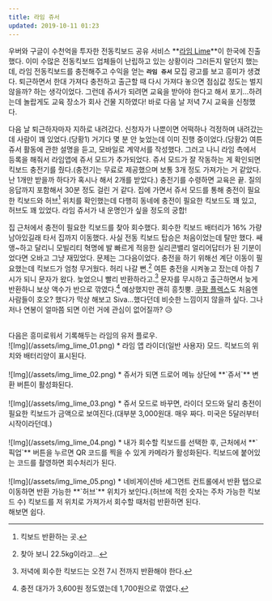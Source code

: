 ```yaml
---
title: 라임 쥬서
updated: 2019-10-11 01:23
---
```


우버와 구글이 수천억을 투자한 전동킥보드 공유 서비스 **[라임 Lime](https://www.li.me/ko-kr/hompeiji)**이 한국에 진출했다. 이미 수많은 전동킥보드 업체들이 난립하고 있는 상황이라 그러든지 말던지 했는데, 라임 전동킥보드를 충전해주고 수익을 얻는 **`라임 쥬서`** 모집 광고를 보고 흥미가 생겼다. 퇴근하면서 한대 가져다 충전하고 출근할 때 다시 가져다 놓으면 점심값 정도는 벌지 않을까? 하는 생각이었다. 그런데 쥬서가 되려면 교육을 받아야 한다고 해서 포기…하려는데 놀랍게도 교육 장소가 회사 건물 지하였다! 바로 다음 날 저녁 7시 교육을 신청했다.

다음 날 퇴근하자마자 지하로 내려갔다. 신청자가 나뿐이면 어떡하나 걱정하며 내려갔는데 사람이 꽤 있었다.(당황1) 거기다 몇 분 안 늦었는데 이미 진행 중이었다.(당황2) 여튼 쥬서 활동에 관한 설명을 듣고, 모바일로 계약서를 작성했다. 그러고 나니 라임 측에서 등록을 해줘서 라임앱에 쥬서 모드가 추가되었다. 쥬서 모드가 잘 작동하는 게 확인되면 킥보드 충전기를 줬다.(충전기는 무료로 제공했으며 보통 3개 정도 가져가는 거 같았다. 난 1개만 받을까 하다가 혹시나 해서 2개를 받았다.) 충전기를 수령하면 교육은 끝. 질의응답까지 포함해서 30분 정도 걸린 거 같다. 집에 가면서 쥬서 모드를 통해 충전이 필요한 킥보드와 허브[^1] 위치를 확인했는데 다행히 동네에 충전이 필요한 킥보드도 꽤 있고, 허브도 꽤 있었다. 라임 쥬서가 내 운명인가 싶을 정도의 궁합!

집 근처에서 충전이 필요한 킥보드를 찾아 회수했다. 회수한 킥보드 배터리가 16% 가량 남아있길래 타서 집까지 이동했다. 사실 전동 킥보드 탑승은 처음이었는데 탈만 했다. 쌔앵~하고 달리니 모빌리티 혁명에 발 빠르게 적응한 실리콘밸리 얼리어답터가 된 기분이었다면 오바고 그냥 재밌었다. 문제는 그다음이었다. 충전을 하기 위해선 계단 이동이 필요했는데 킥보드가 엄청 무거웠다. 허리 나갈 뻔.[^2] 여튼 충전을 시켜놓고 잤는데 아침 7시가 되니 문자가 왔다. 늦었으니 빨리 반환하라고.[^3] 문자를 무시하고 출근하면서 늦게 반환하니 보상 액수가 반으로 깎였다.[^4] 예상했지만 괜히 흥칫뿡. [쿠팡 플렉스](https://www.li.me/ko-kr/hompeiji)도 처음엔 사람들이 호오? 했다가 막상 해보고 Siva...했다던데 비슷한 느낌이지 않을까 싶다.
그나저나 연봉이 얼마쯤 되면 이런 거에 관심이 없어질까? 😥

<br>
다음은 흥미로워서 기록해두는 라임의 유저 플로우.

<br>
![Img](/assets/img_lime_01.png)
* 라임 앱 라이더(일반 사용자) 모드. 킥보드의 위치와 배터리양이 표시된다.

<br>
<br>
![Img](/assets/img_lime_02.png)
* 쥬서가 되면 드로어 메뉴 상단에 **`쥬서`** 변환 버튼이 활성화된다.

<br>
<br>
![Img](/assets/img_lime_03.png)
* 쥬서 모드로 바꾸면, 라이더 모드와 달리 충전이 필요한 킥보드가 금액으로 보여진다.(대부분 3,000원대. 매우 짜다. 미국은 5달러부터 시작이라던데.)

<br>
<br>
![Img](/assets/img_lime_04.png)
* 내가 회수할 킥보드를 선택한 후, 근처에서 **`픽업`** 버튼을 누르면 QR 코드를 찍을 수 있게 카메라가 활성화된다. 킥보드에 붙어있는 코드를 촬영하면 회수처리가 된다.

<br>
<br>
![Img](/assets/img_lime_05.png)
* 네비게이션바 세그먼트 컨트롤에서 반환 탭으로 이동하면 반환 가능한 **`허브`** 위치가 보인다.(허브에 적힌 숫자는 주차 가능한 킥보드 수) 킥보드를 저 위치로 가져가서 회수할 때처럼 반환하면 된다.
<br>해보면 쉽다.

<br>

[^1]: 킥보드 반환하는 곳.
[^2]: 찾아 보니 22.5kg이라고…
[^3]: 저녁에 회수한 킥보드는 오전 7시 전까지 반환해야 한다.
[^4]: 충전 대가가 3,600원 정도였는데 1,700원으로 깎였다.
